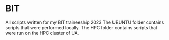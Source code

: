 # BIT
All scripts written for my BIT traineeship 2023
The UBUNTU folder contains scripts that were performed locally.
The HPC folder contains scripts that were run on the HPC cluster of UA.
